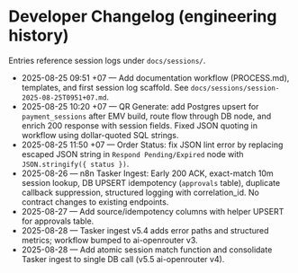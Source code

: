 # Developer Changelog (engineering history)

Entries reference session logs under `docs/sessions/`.

- 2025-08-25 09:51 +07 — Add documentation workflow (PROCESS.md), templates, and first session log scaffold. See `docs/sessions/session-2025-08-25T0951+07.md`.
- 2025-08-25 10:20 +07 — QR Generate: add Postgres upsert for `payment_sessions` after EMV build, route flow through DB node, and enrich 200 response with session fields. Fixed JSON quoting in workflow using dollar-quoted SQL strings.
- 2025-08-25 11:50 +07 — Order Status: fix JSON lint error by replacing escaped JSON string in `Respond Pending/Expired` node with `JSON.stringify({ status })`.
- 2025-08-26 — n8n Tasker Ingest: Early 200 ACK, exact-match 10m session lookup, DB UPSERT idempotency (`approvals` table), duplicate callback suppression, structured logging with correlation_id. No contract changes to existing endpoints.
- 2025-08-27 — Add source/idempotency columns with helper UPSERT for approvals table.
- 2025-08-28 — Tasker ingest v5.4 adds error paths and structured metrics; workflow bumped to ai-openrouter v3.
- 2025-08-28 — Add atomic session match function and consolidate Tasker ingest to single DB call (v5.5 ai-openrouter v4).
